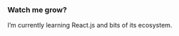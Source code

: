 ### Watch me grow? 
I’m currently learning React.js and bits of its ecosystem.
<!--
**aytheotaku/aytheotaku** is a ✨ _special_ ✨ repository because its `README.md` (this file) appears on your GitHub profile.
